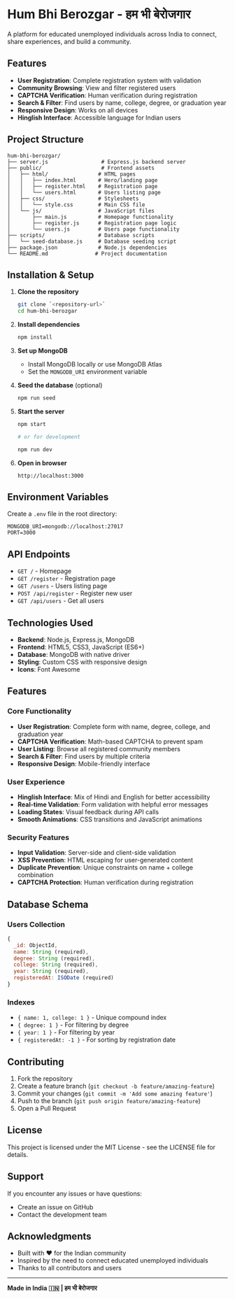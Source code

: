 # Hum Bhi Berozgar - हम भी बेरोजगार

A platform for educated unemployed individuals across India to connect, share experiences, and build a community.

## Features

- **User Registration**: Complete registration system with validation
- **Community Browsing**: View and filter registered users
- **CAPTCHA Verification**: Human verification during registration
- **Search & Filter**: Find users by name, college, degree, or graduation year
- **Responsive Design**: Works on all devices
- **Hinglish Interface**: Accessible language for Indian users

## Project Structure

```
hum-bhi-berozgar/
├── server.js                 # Express.js backend server
├── public/                   # Frontend assets
│   ├── html/                # HTML pages
│   │   ├── index.html       # Hero/landing page
│   │   ├── register.html    # Registration page
│   │   └── users.html       # Users listing page
│   ├── css/                 # Stylesheets
│   │   └── style.css        # Main CSS file
│   └── js/                  # JavaScript files
│       ├── main.js          # Homepage functionality
│       ├── register.js      # Registration page logic
│       └── users.js         # Users page functionality
├── scripts/                 # Database scripts
│   └── seed-database.js     # Database seeding script
├── package.json             # Node.js dependencies
└── README.md               # Project documentation
```

## Installation & Setup

1. **Clone the repository**
   ```bash
   git clone `<repository-url>`
   cd hum-bhi-berozgar
   ```
2. **Install dependencies**
   ```bash
   npm install
   ```
3. **Set up MongoDB**

   - Install MongoDB locally or use MongoDB Atlas
   - Set the `MONGODB_URI` environment variable
4. **Seed the database** (optional)
   ```bash
   npm run seed
   ```
5. **Start the server**
   ```bash
   npm start

   # or for development

   npm run dev
   ```
6. **Open in browser**
   ```
   http://localhost:3000
   ```

## Environment Variables

Create a `.env` file in the root directory:

```env
MONGODB_URI=mongodb://localhost:27017
PORT=3000
```

## API Endpoints

- `GET /` - Homepage
- `GET /register` - Registration page
- `GET /users` - Users listing page
- `POST /api/register` - Register new user
- `GET /api/users` - Get all users

## Technologies Used

- **Backend**: Node.js, Express.js, MongoDB
- **Frontend**: HTML5, CSS3, JavaScript (ES6+)
- **Database**: MongoDB with native driver
- **Styling**: Custom CSS with responsive design
- **Icons**: Font Awesome

## Features

### Core Functionality

- **User Registration**: Complete form with name, degree, college, and graduation year
- **CAPTCHA Verification**: Math-based CAPTCHA to prevent spam
- **User Listing**: Browse all registered community members
- **Search & Filter**: Find users by multiple criteria
- **Responsive Design**: Mobile-friendly interface

### User Experience

- **Hinglish Interface**: Mix of Hindi and English for better accessibility
- **Real-time Validation**: Form validation with helpful error messages
- **Loading States**: Visual feedback during API calls
- **Smooth Animations**: CSS transitions and JavaScript animations

### Security Features

- **Input Validation**: Server-side and client-side validation
- **XSS Prevention**: HTML escaping for user-generated content
- **Duplicate Prevention**: Unique constraints on name + college combination
- **CAPTCHA Protection**: Human verification during registration

## Database Schema

### Users Collection

```javascript
{
  _id: ObjectId,
  name: String (required),
  degree: String (required),
  college: String (required),
  year: String (required),
  registeredAt: ISODate (required)
}
```

### Indexes

- `{ name: 1, college: 1 }` - Unique compound index
- `{ degree: 1 }` - For filtering by degree
- `{ year: 1 }` - For filtering by year
- `{ registeredAt: -1 }` - For sorting by registration date

## Contributing

1. Fork the repository
2. Create a feature branch (`git checkout -b feature/amazing-feature`)
3. Commit your changes (`git commit -m 'Add some amazing feature'`)
4. Push to the branch (`git push origin feature/amazing-feature`)
5. Open a Pull Request

## License

This project is licensed under the MIT License - see the LICENSE file for details.

## Support

If you encounter any issues or have questions:

- Create an issue on GitHub
- Contact the development team

## Acknowledgments

- Built with ❤ for the Indian community
- Inspired by the need to connect educated unemployed individuals
- Thanks to all contributors and users

---

**Made in India 🇮🇳 | हम भी बेरोजगार**
